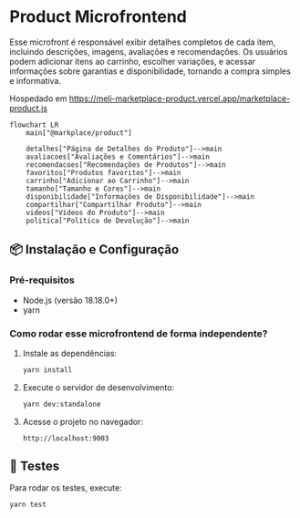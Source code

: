# Product Microfrontend

Esse microfront é responsável exibir detalhes completos de cada item, incluindo descrições, imagens, avaliações e recomendações. Os usuários podem adicionar itens ao carrinho, escolher variações, e acessar informações sobre garantias e disponibilidade, tornando a compra simples e informativa.

Hospedado em https://meli-marketplace-product.vercel.app/marketplace-product.js

```mermaid
flowchart LR
    main["@markplace/product"]

    detalhes["Página de Detalhes do Produto"]-->main
    avaliacoes["Avaliações e Comentários"]-->main
    recomendacoes["Recomendações de Produtos"]-->main
    favoritos["Produtos favoritos"]-->main
    carrinho["Adicionar ao Carrinho"]-->main
    tamanho["Tamanho e Cores"]-->main
    disponibilidade["Informações de Disponibilidade"]-->main
    compartilhar["Compartilhar Produto"]-->main
    videos["Vídeos do Produto"]-->main
    politica["Política de Devolução"]-->main
```

## 📦 Instalação e Configuração

### Pré-requisitos

-   Node.js (versão 18.18.0+)
-   yarn

### Como rodar esse microfrontend de forma independente?

1. Instale as dependências:

    ```bash
    yarn install
    ```

2. Execute o servidor de desenvolvimento:

    ```bash
    yarn dev:standalone
    ```

3. Acesse o projeto no navegador:

    ```
    http://localhost:9003
    ```

## 🧪 Testes

Para rodar os testes, execute:

```bash
yarn test
```
